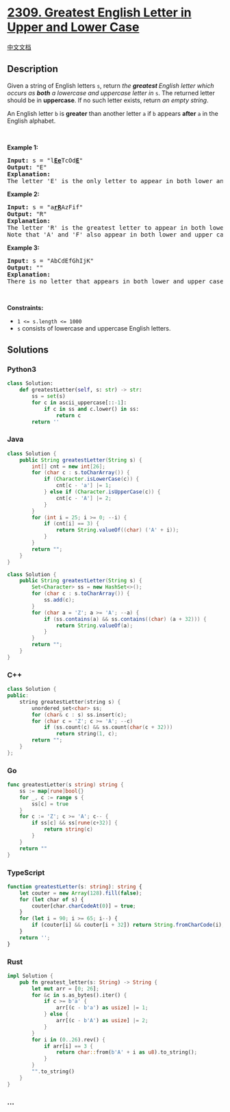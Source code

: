 # [2309. Greatest English Letter in Upper and Lower Case](https://leetcode.com/problems/greatest-english-letter-in-upper-and-lower-case)

[中文文档](/solution/2300-2399/2309.Greatest%20English%20Letter%20in%20Upper%20and%20Lower%20Case/README.md)

## Description

<p>Given a string of English letters <code>s</code>, return <em>the <strong>greatest </strong>English letter which occurs as <strong>both</strong> a lowercase and uppercase letter in</em> <code>s</code>. The returned letter should be in <strong>uppercase</strong>. If no such letter exists, return <em>an empty string</em>.</p>

<p>An English letter <code>b</code> is <strong>greater</strong> than another letter <code>a</code> if <code>b</code> appears <strong>after</strong> <code>a</code> in the English alphabet.</p>

<p>&nbsp;</p>
<p><strong>Example 1:</strong></p>

<pre>
<strong>Input:</strong> s = &quot;l<strong><u>Ee</u></strong>TcOd<u><strong>E</strong></u>&quot;
<strong>Output:</strong> &quot;E&quot;
<strong>Explanation:</strong>
The letter &#39;E&#39; is the only letter to appear in both lower and upper case.
</pre>

<p><strong>Example 2:</strong></p>

<pre>
<strong>Input:</strong> s = &quot;a<strong><u>rR</u></strong>AzFif&quot;
<strong>Output:</strong> &quot;R&quot;
<strong>Explanation:</strong>
The letter &#39;R&#39; is the greatest letter to appear in both lower and upper case.
Note that &#39;A&#39; and &#39;F&#39; also appear in both lower and upper case, but &#39;R&#39; is greater than &#39;F&#39; or &#39;A&#39;.
</pre>

<p><strong>Example 3:</strong></p>

<pre>
<strong>Input:</strong> s = &quot;AbCdEfGhIjK&quot;
<strong>Output:</strong> &quot;&quot;
<strong>Explanation:</strong>
There is no letter that appears in both lower and upper case.
</pre>

<p>&nbsp;</p>
<p><strong>Constraints:</strong></p>

<ul>
	<li><code>1 &lt;= s.length &lt;= 1000</code></li>
	<li><code>s</code> consists of lowercase and uppercase English letters.</li>
</ul>

## Solutions

<!-- tabs:start -->

### **Python3**

```python
class Solution:
    def greatestLetter(self, s: str) -> str:
        ss = set(s)
        for c in ascii_uppercase[::-1]:
            if c in ss and c.lower() in ss:
                return c
        return ''
```

### **Java**

```java
class Solution {
    public String greatestLetter(String s) {
        int[] cnt = new int[26];
        for (char c : s.toCharArray()) {
            if (Character.isLowerCase(c)) {
                cnt[c - 'a'] |= 1;
            } else if (Character.isUpperCase(c)) {
                cnt[c - 'A'] |= 2;
            }
        }
        for (int i = 25; i >= 0; --i) {
            if (cnt[i] == 3) {
                return String.valueOf((char) ('A' + i));
            }
        }
        return "";
    }
}
```

```java
class Solution {
    public String greatestLetter(String s) {
        Set<Character> ss = new HashSet<>();
        for (char c : s.toCharArray()) {
            ss.add(c);
        }
        for (char a = 'Z'; a >= 'A'; --a) {
            if (ss.contains(a) && ss.contains((char) (a + 32))) {
                return String.valueOf(a);
            }
        }
        return "";
    }
}
```

### **C++**

```cpp
class Solution {
public:
    string greatestLetter(string s) {
        unordered_set<char> ss;
        for (char& c : s) ss.insert(c);
        for (char c = 'Z'; c >= 'A'; --c)
            if (ss.count(c) && ss.count(char(c + 32)))
                return string(1, c);
        return "";
    }
};
```

### **Go**

```go
func greatestLetter(s string) string {
	ss := map[rune]bool{}
	for _, c := range s {
		ss[c] = true
	}
	for c := 'Z'; c >= 'A'; c-- {
		if ss[c] && ss[rune(c+32)] {
			return string(c)
		}
	}
	return ""
}
```

### **TypeScript**

```ts
function greatestLetter(s: string): string {
    let couter = new Array(128).fill(false);
    for (let char of s) {
        couter[char.charCodeAt(0)] = true;
    }
    for (let i = 90; i >= 65; i--) {
        if (couter[i] && couter[i + 32]) return String.fromCharCode(i);
    }
    return '';
}
```

### **Rust**

```rust
impl Solution {
    pub fn greatest_letter(s: String) -> String {
        let mut arr = [0; 26];
        for &c in s.as_bytes().iter() {
            if c >= b'a' {
                arr[(c - b'a') as usize] |= 1;
            } else {
                arr[(c - b'A') as usize] |= 2;
            }
        }
        for i in (0..26).rev() {
            if arr[i] == 3 {
                return char::from(b'A' + i as u8).to_string();
            }
        }
        "".to_string()
    }
}
```

### **...**

```

```

<!-- tabs:end -->
